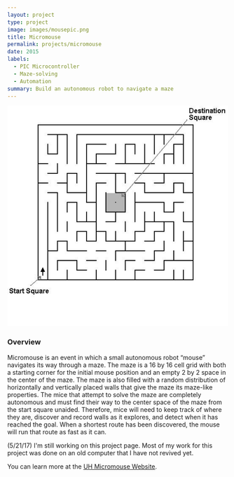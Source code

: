 ```yaml
---
layout: project
type: project
image: images/mousepic.png
title: Micromouse
permalink: projects/micromouse
date: 2015
labels:
  - PIC Microcontroller
  - Maze-solving
  - Automation
summary: Build an autonomous robot to navigate a maze
---
```

  <img class="ui centered image" src="../images/maze.jpg">

### Overview
Micromouse is an event in which a small autonomous robot “mouse” navigates its way through a maze.  The maze is a 16 by 16 cell grid with both a starting corner for the initial mouse position and an empty 2 by 2 space in the center of the maze.  The maze is also filled with a random distribution of horizontally and vertically placed walls that give the maze its maze-like properties.  The mice that attempt to solve the maze are completely autonomous and must find their way to the center space of the maze from the start square unaided.  Therefore, mice will need to keep track of where they are, discover and record walls as it explores, and detect when it has reached the goal.  When a shortest route has been discovered, the mouse will run that route as fast as it can.

(5/21/17) I'm still working on this project page.  Most of my work for this project was done on an old computer that I have not revived yet.

You can learn more at the [UH Micromouse Website](http://www-ee.eng.hawaii.edu/~mmouse/about.html).



